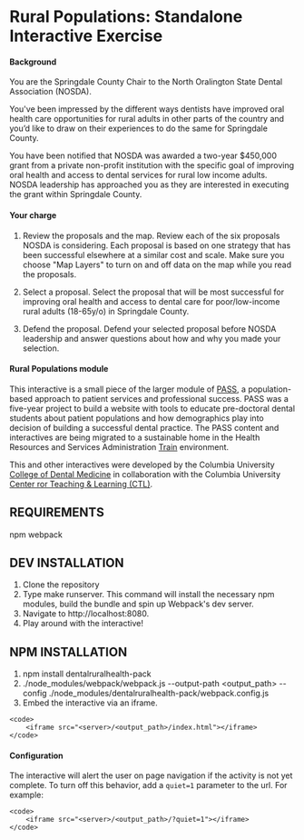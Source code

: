 Rural Populations: Standalone Interactive Exercise 
==========

#### Background
You are the Springdale County Chair to the North Oralington State Dental Association (NOSDA).

You've been impressed by the different ways dentists have improved oral health care opportunities for rural adults in other parts of the country and you’d like to draw on their experiences to do the same for Springdale County.

You have been notified that NOSDA was awarded a two-year $450,000 grant from a private non-profit institution with the specific goal of improving oral health and access to dental services for rural low income adults. NOSDA leadership has approached you as they are interested in executing the grant within Springdale County.

#### Your charge
1. Review the proposals and the map. 
Review each of the six proposals NOSDA is considering. Each proposal is based on one strategy that has been successful elsewhere at a similar cost and scale. Make sure you choose "Map Layers" to turn on and off data on the map while you read the proposals.

2. Select a proposal.
Select the proposal that will be most successful for improving oral health and access to dental care for poor/low-income rural adults (18-65y/o) in Springdale County.

3. Defend the proposal.
Defend your selected proposal before NOSDA leadership and answer questions about how and why you made your selection.

#### Rural Populations module
This interactive is a small piece of the larger module of [PASS](https://pass.ccnmtl.columbia.edu), a population-based approach to patient services and professional success. PASS was a five-year project to build a website with tools to educate pre-doctoral dental students about patient populations and how demographics play into decision of building a successful dental practice. The PASS content and interactives are being migrated to a sustainable home in the Health Resources and Services Administration [Train](https://www.train.org/) environment.

This and other interactives were developed by the Columbia University [College of Dental Medicine](http://dental.columbia.edu/) in collaboration with the Columbia University [Center ror Teaching & Learning (CTL)](http://ctl.columbia.edu).

REQUIREMENTS
------------
npm
webpack

DEV INSTALLATION
------------
1. Clone the repository
2. Type make runserver. This command will install the necessary npm modules, build the bundle and spin up Webpack's dev server.
3. Navigate to http://localhost:8080.
4. Play around with the interactive!

NPM INSTALLATION
------------
1. npm install dentalruralhealth-pack
2. ./node_modules/webpack/webpack.js --output-path <output_path> --config ./node_modules/dentalruralhealth-pack/webpack.config.js
3. Embed the interactive via an iframe.

```
<code>
    <iframe src="<server>/<output_path>/index.html"></iframe>
</code>
```

#### Configuration
The interactive will alert the user on page navigation if the activity is not yet complete. To turn off this behavior, add a ```quiet=1``` parameter to the url. For example:

```
<code>
    <iframe src="<server>/<output_path>/?quiet=1"></iframe>
</code>
```

